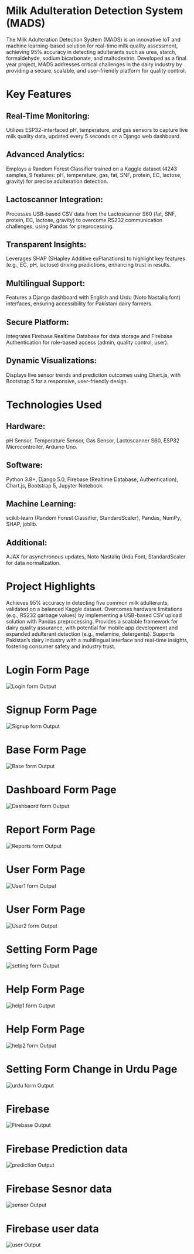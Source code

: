 # **Milk Adulteration Detection System (MADS)**
The Milk Adulteration Detection System (MADS) is an innovative IoT and machine learning-based solution for real-time milk quality assessment, achieving 95% accuracy in detecting adulterants such as urea, starch, formaldehyde, sodium bicarbonate, and maltodextrin. Developed as a final year project, MADS addresses critical challenges in the dairy industry by providing a secure, scalable, and user-friendly platform for quality control.

# **Key Features**
## Real-Time Monitoring:
Utilizes ESP32-interfaced pH, temperature, and gas sensors to capture live milk quality data, updated every 5 seconds on a Django web dashboard.
## Advanced Analytics: 
Employs a Random Forest Classifier trained on a Kaggle dataset (4243 samples, 9 features: pH, temperature, gas, fat, SNF, protein, EC, lactose, gravity) for precise adulteration detection.
## Lactoscanner Integration: 
Processes USB-based CSV data from the Lactoscanner S60 (fat, SNF, protein, EC, lactose, gravity) to overcome RS232 communication challenges, using Pandas for preprocessing.
## Transparent Insights:
Leverages SHAP (SHapley Additive exPlanations) to highlight key features (e.g., EC, pH, lactose) driving predictions, enhancing trust in results.
## Multilingual Support: 
Features a Django dashboard with English and Urdu (Noto Nastaliq font) interfaces, ensuring accessibility for Pakistani dairy farmers.
## Secure Platform: 
Integrates Firebase Realtime Database for data storage and Firebase Authentication for role-based access (admin, quality control, user).
## Dynamic Visualizations:
Displays live sensor trends and prediction outcomes using Chart.js, with Bootstrap 5 for a responsive, user-friendly design.
# **Technologies Used**
## **Hardware:**
pH Sensor, Temperature Sensor, Gas Sensor, Lactoscanner S60, ESP32 Microcontroller, Arduino Uno.
## **Software:** 
Python 3.8+, Django 5.0, Firebase (Realtime Database, Authentication), Chart.js, Bootstrap 5, Jupyter Notebook.
## **Machine Learning:**
scikit-learn (Random Forest Classifier, StandardScaler), Pandas, NumPy, SHAP, joblib.
## **Additional:**
AJAX for asynchronous updates, Noto Nastaliq Urdu Font, StandardScaler for data normalization.
# **Project Highlights**
Achieves 95% accuracy in detecting five common milk adulterants, validated on a balanced Kaggle dataset.
Overcomes hardware limitations (e.g., RS232 garbage values) by implementing a USB-based CSV upload solution with Pandas preprocessing.
Provides a scalable framework for dairy quality assurance, with potential for mobile app development and expanded adulterant detection (e.g., melamine, detergents).
Supports Pakistan’s dairy industry with a multilingual interface and real-time insights, fostering consumer safety and industry trust.



# **Login Form Page** 
![Login form Output](images/login.png)
# **Signup Form Page** 
![Signup form Output](images/sign.png)
# **Base Form Page** 
![Base form Output](images/base.png)
# **Dashboard Form Page** 
![Dashbaord form Output](images/dashboard.png)
# **Report Form Page** 
![Reports form Output](images/reports.png)
# **User Form Page** 
![User1 form Output](images/user1.png)
# **User Form Page** 
![User2 form Output](images/user2.png)
# **Setting Form Page** 
![setting form Output](images/setting.png)
# **Help Form Page** 
![help1 form Output](images/help1.png)
# **Help Form Page** 
![help2 form Output](images/help2.png)
# **Setting Form Change in Urdu Page** 
![urdu form Output](images/setting_in_urdu.png)
# **Firebase** 
![Firebase Output](images/Firebase.png)
# **Firebase Prediction data** 
![prediction Output](images/prediction.png)
# **Firebase Sesnor data** 
![sensor Output](images/senspor.png)
# **Firebase user data** 
![user Output](images/userrr.png)



